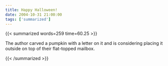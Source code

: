 ```yaml
---
title: Happy Halloween!
date: 2004-10-31 21:00:00
tags: ['summarized']
---
```


{{< summarized words=259 time=60.25 >}}

The author carved a pumpkin with a letter on it and is considering placing it outside on top of their flat-topped mailbox.

{{< /summarized >}}